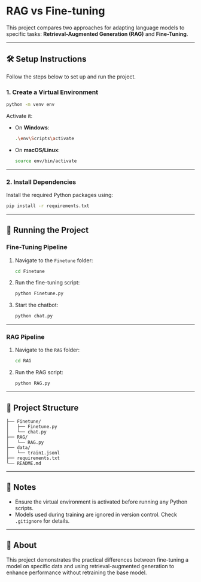 # RAG vs Fine-tuning

This project compares two approaches for adapting language models to specific tasks: **Retrieval-Augmented Generation (RAG)** and **Fine-Tuning**.

---

## 🛠️ Setup Instructions

Follow the steps below to set up and run the project.

### 1. Create a Virtual Environment

```bash
python -m venv env
```

Activate it:

- On **Windows**:
  ```bash
  .\env\Scripts\activate
  ```
- On **macOS/Linux**:
  ```bash
  source env/bin/activate
  ```

---

### 2. Install Dependencies

Install the required Python packages using:

```bash
pip install -r requirements.txt
```

---

## 🚀 Running the Project

### Fine-Tuning Pipeline

1. Navigate to the `Finetune` folder:
   ```bash
   cd Finetune
   ```

2. Run the fine-tuning script:
   ```bash
   python Finetune.py
   ```

3. Start the chatbot:
   ```bash
   python chat.py
   ```

---

### RAG Pipeline

1. Navigate to the `RAG` folder:
   ```bash
   cd RAG
   ```

2. Run the RAG script:
   ```bash
   python RAG.py
   ```

---

## 📁 Project Structure

```
├── Finetune/
│   ├── Finetune.py
│   └── chat.py
├── RAG/
│   └── RAG.py
├── data/
│   └── train1.jsonl
├── requirements.txt
└── README.md
```

---

## 📌 Notes

- Ensure the virtual environment is activated before running any Python scripts.
- Models used during training are ignored in version control. Check `.gitignore` for details.

---

## 🧠 About

This project demonstrates the practical differences between fine-tuning a model on specific data and using retrieval-augmented generation to enhance performance without retraining the base model.
